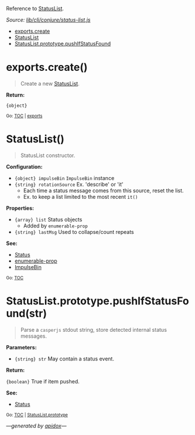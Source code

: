 Reference to [StatusList](#statuslist).

_Source: [lib/cli/conjure/status-list.js](../lib/cli/conjure/status-list.js)_

<a name="tableofcontents"></a>

- <a name="toc_exports"></a>[exports.create](#exportscreate)
- <a name="toc_statuslist"></a>[StatusList](#statuslist)
- <a name="toc_statuslistprototype"></a>[StatusList.prototype.pushIfStatusFound](#statuslistprototypepushifstatusfoundstr)

<a name="exports"></a>

# exports.create()

> Create a new [StatusList](#statuslist).

**Return:**

`{object}`

<sub>Go: [TOC](#tableofcontents) | [exports](#toc_exports)</sub>

# StatusList()

> StatusList constructor.

**Configuration:**

- `{object} impulseBin` `ImpulseBin` instance
- `{string} rotationSource` Ex. 'describe' or 'it'
  - Each time a status message comes from this source, reset the list.
  - Ex. to keep a list limited to the most recent `it()`

**Properties:**

- `{array} list` Status objects
  - Added by `enumerable-prop`
- `{string} lastMsg` Used to collapse/count repeats

**See:**

- [Status](Status.md)
- [enumerable-prop](https://github.com/codeactual/enumerable-prop)
- [ImpulseBin](https://github.com/codeactual/impulse-bin/blob/master/docs/ImpulseBin.md)

<sub>Go: [TOC](#tableofcontents)</sub>

<a name="statuslistprototype"></a>

# StatusList.prototype.pushIfStatusFound(str)

> Parse a `casperjs` stdout string, store detected internal status messages.

**Parameters:**

- `{string} str` May contain a status event.

**Return:**

`{boolean}` True if item pushed.

**See:**

- [Status](Status.md)

<sub>Go: [TOC](#tableofcontents) | [StatusList.prototype](#toc_statuslistprototype)</sub>

_&mdash;generated by [apidox](https://github.com/codeactual/apidox)&mdash;_
